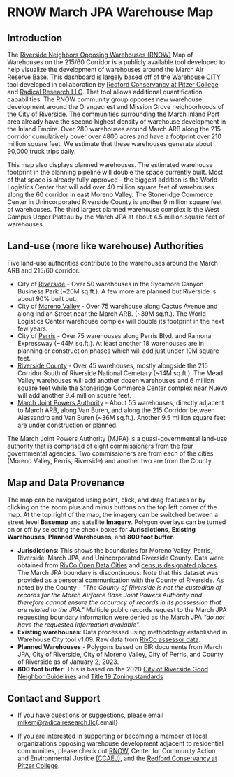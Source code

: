 # RNOW March JPA Warehouse Map

## Introduction

The [Riverside Neighbors Opposing Warehouses (RNOW)](https://sites.google.com/view/rivnow/) Map of Warehouses on the 215/60 Corridor is a publicly available tool developed to help visualize the development of warehouses around the March Air Reserve Base. This dashboard is largely based off of the [Warehouse CITY](https://radicalresearch.shinyapps.io/WarehouseCITY/) tool developed in collaboration by [Redford Conservancy at Pitzer College](https://www.pitzer.edu/redfordconservancy/) and [Radical Research LLC](http://radicalresearch.llc). That tool allows additional quantification capabilities. The RNOW community group opposes new warehouse development around the Orangecrest and Mission Grove neighborhoods of the City of Riverside. The communities surrounding the March Inland Port area already have the second highest density of warehouse development in the Inland Empire. Over 280 warehouses around March ARB along the 215 corridor cumulatively cover over 4800 acres and have a  footprint over 210 million square feet. We estimate that these warehouses generate about 90,000 truck trips daily.

This map also displays planned warehouses.  The estimated warehouse footprint in the planning pipeline will double the space currently built. Most of that space is already fully approved - the biggest addition is the World Logistics Center that will add over 40 million square feet of warehouses along the 60 corridor in east Moreno Valley. The Stoneridge Commerce Center in Unincorporated Riverside County is another 9 million square feet of warehouses. The third largest planned warehouse complex is the West Campus Upper Plateau by the March JPA at about 4.5 million square feet of warehouses. 

## Land-use (more like warehouse) Authorities

Five land-use authorities contribute to the warehouses around the March ARB and 215/60 corridor.

-   City of [Riverside](https://riversideca.gov/) - Over 50 warehouses in the Sycamore Canyon Business Park (\~20M sq.ft.). A few more are planned but Riverside is about 90% built out.
-   City of [Moreno Valley](https://moval.gov/index.shtml) - Over 75 warehouse along Cactus Avenue and along Indian Street near the March ARB. (\~39M sq.ft.).  The World Logistics Center warehouse complex will double its footprint in the next few years.
-   City of [Perris](https://www.cityofperris.org/) - Over 75 warehouses along Perris Blvd. and Ramona Expressway (\~44M sq.ft.).  At least another 18 warehouses are in planning or construction phases which will add just under 10M square feet.  
-   [Riverside County](https://rivco.org/) - Over 45 warehouses, mostly alongside the 215 Corridor South of Riverside National Cemetary (\~14M sq.ft.). The Mead Valley warehouses will add another dozen warehouses and 6 million square feet while the Stoneridge Commerce Center complex near Nuevo will add another 9.4 million square feet. 
-   [March Joint Powers Authority](https://marchjpa.com/) - About 55 warehouses, directly adjacent to March ARB, along Van Buren, and along the 215 Corridor between Alessandro and Van Buren (\~36M sq.ft.). Another 9.5 million square feet are under construction or planned. 

The March Joint Powers Authority (MJPA) is a quasi-governmental land-use authority that is comprised of [eight commissioners](https://marchjpa.com/about/march-joint-powers-commission/) from the four governmental agencies. Two commissioners are from each of the cities (Moreno Valley, Perris, Riverside) and another two are from the County.

## Map and Data Provenance

The map can be navigated using point, click, and drag features or by clicking on the zoom plus and minus buttons on the top left corner of the map. At the top right of the map, the imagery can be switched between a street level **Basemap** and satellite **Imagery**. Polygon overlays can be turned on or off by selecting the check boxes for **Jurisdictions**, **Existing Warehouses**, **Planned Warehouses**, and **800 foot buffer**.

-   **Jurisdictions**: This shows the boundaries for Moreno Valley, Perris, Riverside, March JPA, and Unincorporated Riverside County. Data were obtained from [RivCo Open Data Cities](https://gisopendata-countyofriverside.opendata.arcgis.com/datasets/CountyofRiverside::cities/explore) and [census designated places](https://gisopendata-countyofriverside.opendata.arcgis.com/datasets/f84b20601ad84a1e8b6333e5fad041f8_0/about). The March JPA boundary is discontinuous. Note that this dataset was provided as a personal communication with the County of Riverside. As noted by the County - *"The County of Riverside is not the custodian of records for the March Airforce Base Joint Powers Authority and therefore cannot ensure the accuracy of records in its possession that are related to the JPA."* Multiple public records request to the March JPA requesting boundary information were denied as the March JPA *"do not have the requested information available"*.
-   **Existing warehouses**: Data processed using methodology established in Warehouse City tool v1.09. Raw data from [RivCo assessor data](https://gis2.rivco.org/).
-   **Planned Warehouses** - Polygons based on EIR documents from March JPA, City of Riverside, City of Moreno Valley, City of Perris, and County of Riverside as of January 2, 2023.
-   **800 foot buffer**: This is based on the 2020 [City of Riverside Good Neighbor Guidelines](https://riversideca.gov/cedd/sites/riversideca.gov.cedd/files/pdf/planning/2021/Good%20Neighbor%20Guidelines.pdf) and [Title 19 Zoning standards](https://library.municode.com/ca/riverside/codes/code_of_ordinances?nodeId=PTIICOOR_TIT19ZO_ARTVBAZOREUSDEPR_CH19.130INZOBMIAIAI_19.130.030DESTINZO)

## Contact and Support

-   If you have questions or suggestions, please email [mikem@radicalresearch.llc](mailto:mikem@radicalresearch.llc){.email}

-   If you are interested in supporting or becoming a member of local organizations opposing warehouse development adjacent to residential communities, please check out [RNOW](https://tinyurl.com/RIVNOW), Center for Community Action and Environmental Justice [(CCAEJ)](https://www.ccaej.org/), and the [Redford Conservancy at Pitzer College](https://www.pitzer.edu/redfordconservancy/).
